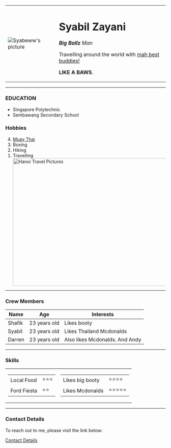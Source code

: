 <html lang="en" dir="ltr">

<head>
  <meta charset="utf-8">
  <title>Syabeww's Personal Site</title>
</head>

<body>
  <table cellspacing = '20'>
    <td><img src="/Users/syabeww/Downloads/IMG-4680 copy 2.jpg" alt="Syabeww's picture"></td>
    <td><h1>Syabil Zayani</h1><p><em><strong>Big Ballz</strong> Man</em></p>
    <p>Travelling around the world with <a href="https://www.instagram.com/sailwithshaf/">mah best buddies!</a> </p>
    <p><strong>LIKE A BAWS</strong>.</p>
    </td>
  </table>
  <hr>
  <h3>EDUCATION</h3>
  <ul>
    <li>Singapore Polytechnic</li>
    <li>Sembawang Secondary School</li>
  </ul>
  <h3>Hobbies</h3>
  <ol reversed>
    <li><a href="https://www.google.com/imgres?imgurl=https%3A%2F%2Fcdn.shopify.com%2Fs%2Ffiles%2F1%2F0224%2F6724%2F8200%2Ffiles%2Fsaenchai_5d9f3754-c7c2-41a0-a752-475f207c7182.jpg%3Fv%3D1575626613&imgrefurl=https%3A%2F%2Fasia.yokkao.com%2Fpages%2Fsaenchai-pk-muaythaigym&tbnid=3VdpjZt8iJWmMM&vet=12ahUKEwjz--mordTvAhUPTCsKHQLSAUcQMygCegUIARDJAQ..i&docid=h_lE9ILR1iyW8M&w=534&h=800&q=saenchai&ved=2ahUKEwjz--mordTvAhUPTCsKHQLSAUcQMygCegUIARDJAQ">Muay Thai</a></li>
    <li>Boxing</li>
    <li>Hiking</li>
    <li>Travelling</li>
    <img src="/Users/syabeww/Pictures/IMG_9724.png"
        alt="Hanoi Travel Pictures"
        width="550"
        height="400">
  </ol>
  <hr>
  <h3>Crew Members</h3>
  <table>
    <thead>
      <tr>
        <th>Name</th>
        <th>Age</th>
        <th>Interests</th>
      </tr>
    </thead>
    <tr>
      <td>Shafik</td>
      <td>23 years old</td>
      <td>Likes booty</td>
    </tr>
    <tr>
      <td>Syabil</td>
      <td>23 years old</td>
      <td>Likes Thailand Mcdonalds</td>
    </tr>
    <tr>
      <td>Darren</td>
      <td>23 years old</td>
      <td>Also likes Mcdonalds. And Andy</td>
    </tr>
  </table>
  <hr>
<h3>Skills</h3>
<table>
  <tr>
    <td><table cellspacing = '5'>
      <tr>
        <td>Local Food</td>
        <td>⭐️⭐️⭐️</td>
      </tr>
      <tr>
        <td>Ford Fiesta</td>
        <td>⭐️⭐️</td>
      </tr>
    </table></td>
    <td><table cellspacing = '5'>
      <tr>
        <td>Likes big booty</td>
        <td>⭐️⭐️⭐️⭐️</td>
      </tr>
      <tr>
        <td>Likes Mcdonalds</td>
        <td>⭐️⭐️⭐️⭐️⭐️</td>
      </tr>
    </table></td>
  </tr>
</table>
  <hr>
  <h3>Contact Details</h3>
  <p>To reach out to me, please visit the link below:</p>
  <a href="Contact Details.html">Contact Details</a>
</body>

</html>
